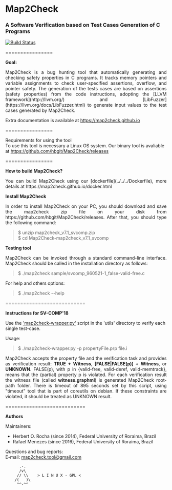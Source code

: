 <h1>Map2Check</h1>
<h3>A Software Verification based on Test Cases Generation of C Programs</h3>

[![Build Status](https://travis-ci.org/hbgit/Map2Check.svg?branch=fuzzy_gen)](https://travis-ci.org/hbgit/Map2Check)

================ 

<b>Goal:</b> 
<p align="justify">
	Map2Check is a bug hunting tool that automatically generating and checking safety properties in C programs. 
	It tracks memory pointers and variable assignments to check user-specified assertions, overflow, and pointer safety.
	The generation of the tests cases are based on assertions (safety properties) from the code instructions, adopting the 
    [LLVM framework](http://llvm.org/) and [LibFuzzer](https://llvm.org/docs/LibFuzzer.html) to generate input values to 
    the test cases generated by Map2Check.      
</p>

Extra documentation is available at https://map2check.github.io

================

Requirements for using the tool<br>
To use this tool is necessary a Linux OS system. Our binary tool is avaliable at https://github.com/hbgit/Map2Check/releases
 
================


<b>How to build Map2Check?</b>

<p align="justify">
You can build Map2Check using our [dockerfile](../../../Dockerfile), more details at https://map2check.github.io/docker.html
</p>


<b>Install Map2Check</b>

<p align="justify">
In order to install Map2Check on your PC, you should download and save the map2check zip file on your disk from https://github.com/hbgit/Map2Check/releases. 
After that, you should type the following command:
</p>

> $ unzip map2check_v7.1_svcomp.zip <br>
> $ cd Map2Check-map2check_v7.1_svcomp

<b>Testing tool</b>

<p align="justify">
Map2Check can be invoked through a standard command-line interface. Map2Check should be called 
in the installation directory as follows:  
</p>

> $ ./map2check sample/svcomp_960521-1_false-valid-free.c

For help and others options: 

> $ ./map2check --help

===========================

<b> Instructions for SV-COMP'18 </b>

Use the ['map2check-wrapper.py'](../../../utils/map2check-wrapper.py) script in the 'utils' directory to verify each single test-case. 

Usage: 

> $ ./map2check-wrapper.py -p propertyFile.prp file.i

<p align="justify">
Map2Check accepts the property file and the verification task and provides as verification result:
<b>TRUE + Witness</b>, <b>[FALSE|FALSE(p)] + Witness</b>, or <b>UNKNOWN</b>. 
FALSE(p), with p in {valid-free, valid-deref, valid-memtrack}, means that the (partial) 
property p is violated. 
For each verification result the witness file (called <b>witness.graphml</b>) is generated Map2Check root-path folder. 
There is timeout of 895 seconds set by this script, using "timeout" tool that is part of coreutils 
on debian. If these constraints are violated, it should be treated as UNKNOWN result. 
</p>

===========================

<b> Authors </b>

Maintainers:
  - Herbert O. Rocha (since 2014), Federal University of Roraima, Brazil <br>
  - Rafael Menezes   (since 2016), Federal University of Roraima, Brazil <br>

Questions and bug reports:  
  E-mail: map2check.tool@gmail.com

          .-.          
          /v\
         // \\    > L I N U X - GPL <
        /(   )\
         ^^-^^
         



